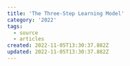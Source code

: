 ```yaml
---
title: 'The Three-Step Learning Model'
category: '2022'
tags:
  - source
  - articles
created: 2022-11-05T13:30:37.882Z
updated: 2022-11-05T13:30:37.882Z
---
```


